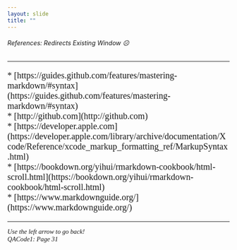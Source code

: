 ```yaml
---
layout: slide
title: "" 
---
```

[comment]: # (Notes)
[comment]: # (Refences that changes URL on current window- YUCK)
[comment]: # (###### used instead of <H>)
[comment]: # (--- used to add line to page)


###### References: Redirects Existing Window ☹️
---
<p style="font-family: times, serif; font-size:15pt; font-style:normal"> <!---setting font--->   
  * [https://guides.github.com/features/mastering-markdown/#syntax](https://guides.github.com/features/mastering-markdown/#syntax)<br /> 
  * [http://github.com](http://github.com)<br /> 
  * [https://developer.apple.com](https://developer.apple.com/library/archive/documentation/Xcode/Reference/xcode_markup_formatting_ref/MarkupSyntax.html)<br /> 
  * [https://bookdown.org/yihui/rmarkdown-cookbook/html-scroll.html](https://bookdown.org/yihui/rmarkdown-cookbook/html-scroll.html)<br /> 
  * [https://www.markdownguide.org/](https://www.markdownguide.org/)<br /> 
</p>
    
<HR>
<p style="font-family: times, serif; font-size:11pt; font-style:italic"> <!---in line comments--->
Use the left arrow to go back!<br /> <!---in line comments--->
QACode1: Page 31
</p>

